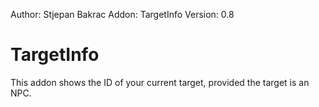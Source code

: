 Author: Stjepan Bakrac
Addon: TargetInfo
Version: 0.8

# TargetInfo #

This addon shows the ID of your current target, provided the target is an NPC.